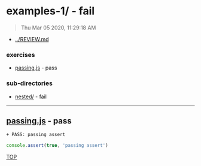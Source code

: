 # examples-1/ - fail

> Thu Mar 05 2020, 11:29:18 AM

* [../REVIEW.md](../REVIEW.md)

### exercises

* [passing.js](#passingjs---pass) - pass

### sub-directories

* [nested/](./nested/REVIEW.md) - fail

---

## [passing.js](./passing.js) - pass

```txt
+ PASS: passing assert
```

```js
console.assert(true, 'passing assert')

```

[TOP](#readme)

